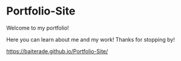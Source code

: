 # Portfolio-Site

Welcome to my portfolio!

Here you can learn about me and my work! Thanks for stopping by!

https://baiterade.github.io/Portfolio-Site/
